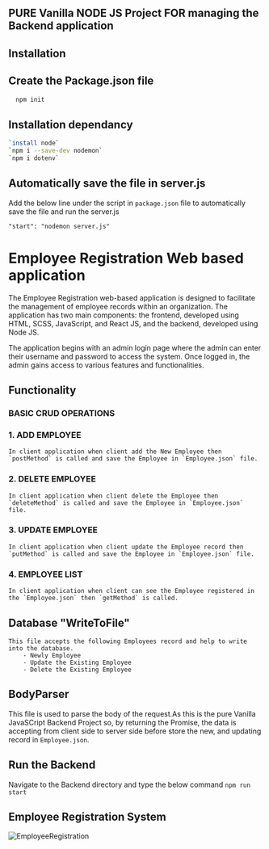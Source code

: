 
## PURE Vanilla NODE JS Project FOR managing the Backend application 

## Installation

## Create the Package.json file 

```bash
  npm init
```
## Installation dependancy
```bash
`install node`
`npm i --save-dev nodemon`
`npm i dotenv` 

```

## Automatically save the file in server.js
Add the below line under the script in `package.json` file to automatically save the file and run the server.js

`"start": "nodemon server.js"`


# Employee Registration Web based application

The Employee Registration web-based application is designed to facilitate the management of employee records within an organization. The application has two main components: the frontend, developed using HTML, SCSS, JavaScript, and React JS, and the backend, developed using Node JS.

The application begins with an admin login page where the admin can enter their username and password to access the system. Once logged in, the admin gains access to various features and functionalities.

## Functionality
### BASIC CRUD OPERATIONS 
### 1. ADD EMPLOYEE
    In client application when client add the New Employee then `postMethod` is called and save the Employee in `Employee.json` file.
### 2. DELETE EMPLOYEE
    In client application when client delete the Employee then `deleteMethod` is called and save the Employee in `Employee.json` file.
### 3. UPDATE EMPLOYEE
    In client application when client update the Employee record then `putMethod` is called and save the Employee in `Employee.json` file.
### 4. EMPLOYEE LIST
    In client application when client can see the Employee registered in the `Employee.json` then `getMethod` is called.

## Database "WriteToFile"
    This file accepts the following Employees record and help to write into the database.
        - Newly Employee
        - Update the Existing Employee
        - Delete the Existing Employee
## BodyParser
This file is used to parse the body of the request.As this is the pure Vanilla JavaSCript Backend Project so, by returning the Promise, the data is accepting from client side to server side before store the new, and updating record in `Employee.json`. 

## Run the Backend 
Navigate to the Backend directory and type the below command 
    `npm run start`



## Employee Registration System

![EmployeeRegistration](https://github.com/Hinashahzad/ContactList/blob/main/Frontend/src/images/EmployeeRegistration.png?raw=true)

